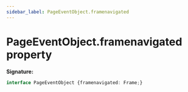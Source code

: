 ```yaml
---
sidebar_label: PageEventObject.framenavigated
---
```

# PageEventObject.framenavigated property

**Signature:**

```typescript
interface PageEventObject {framenavigated: Frame;}
```
